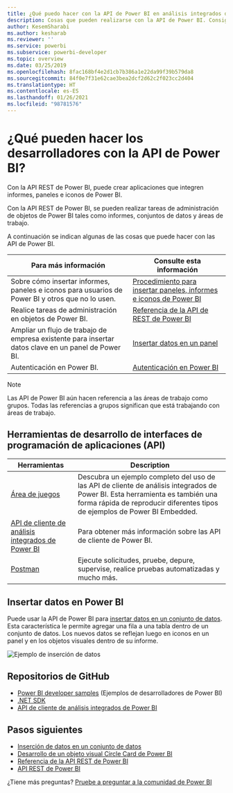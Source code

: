 ```yaml
---
title: ¿Qué puedo hacer con la API de Power BI en análisis integrados de Power BI para obtener una mejor información de BI insertada?
description: Cosas que pueden realizarse con la API de Power BI. Consiga mejores conclusiones insertadas de BI con los análisis insertados de Power BI.
author: KesemSharabi
ms.author: kesharab
ms.reviewer: ''
ms.service: powerbi
ms.subservice: powerbi-developer
ms.topic: overview
ms.date: 03/25/2019
ms.openlocfilehash: 8fac168bf4e2d1cb7b386a1e22da99f39b579da8
ms.sourcegitcommit: 84f0e7f31e62cae3bea2dcf2d62c2f023cc2d404
ms.translationtype: HT
ms.contentlocale: es-ES
ms.lasthandoff: 01/26/2021
ms.locfileid: "98781576"
---
```

# <a name="what-can-developers-do-with-the-power-bi-api"></a>¿Qué pueden hacer los desarrolladores con la API de Power BI?

Con la API REST de Power BI, puede crear aplicaciones que integren informes, paneles e iconos de Power BI.

Con la API REST de Power BI, se pueden realizar tareas de administración de objetos de Power BI tales como informes, conjuntos de datos y áreas de trabajo.

A continuación se indican algunas de las cosas que puede hacer con las API de Power BI.

| **Para más información** | **Consulte esta información** |
|----------------------------------------------------------------------------------|------------------------------------------------------------------------------------|
| Sobre cómo insertar informes, paneles e iconos para usuarios de Power BI y otros que no lo usen. | [Procedimiento para insertar paneles, informes e iconos de Power BI](../embedded/embed-sample-for-customers.md) |
| Realice tareas de administración en objetos de Power BI. | [Referencia de la API de REST de Power BI](/rest/api/power-bi/) |
| Ampliar un flujo de trabajo de empresa existente para insertar datos clave en un panel de Power BI. | [Insertar datos en un panel](walkthrough-push-data.md) |
| Autenticación en Power BI. | [Autenticación en Power BI](../embedded/get-azuread-access-token.md) |

> [!NOTE]
> Las API de Power BI aún hacen referencia a las áreas de trabajo como grupos. Todas las referencias a grupos significan que está trabajando con áreas de trabajo.

## <a name="api-developer-tools"></a>Herramientas de desarrollo de interfaces de programación de aplicaciones (API)

| Herramientas | Description |
|---------|-------------|
| [Área de juegos](https://microsoft.github.io/PowerBI-JavaScript/demo) | Descubra un ejemplo completo del uso de las API de cliente de análisis integrados de Power BI. Esta herramienta es también una forma rápida de reproducir diferentes tipos de ejemplos de Power BI Embedded. |
| [API de cliente de análisis integrados de Power BI](/javascript/api/overview/powerbi/) | Para obtener más información sobre las API de cliente de Power BI. |
| [Postman](https://www.getpostman.com/) | Ejecute solicitudes, pruebe, depure, supervise, realice pruebas automatizadas y mucho más. |

## <a name="push-data-into-power-bi"></a>Insertar datos en Power BI

Puede usar la API de Power BI para [insertar datos en un conjunto de datos](walkthrough-push-data.md). Esta característica le permite agregar una fila a una tabla dentro de un conjunto de datos. Los nuevos datos se reflejan luego en iconos en un panel y en los objetos visuales dentro de su informe.

![Ejemplo de inserción de datos](media/overview-of-power-bi-rest-api/powerbi-push-data.png)

## <a name="github-repositories"></a>Repositorios de GitHub

* [Power BI developer samples](https://github.com/Microsoft/PowerBI-Developer-Samples) (Ejemplos de desarrolladores de Power BI)
* [.NET SDK](https://github.com/Microsoft/PowerBI-CSharp)
* [API de cliente de análisis integrados de Power BI](/javascript/api/overview/powerbi/)

## <a name="next-steps"></a>Pasos siguientes

* [Inserción de datos en un conjunto de datos](walkthrough-push-data.md)
* [Desarrollo de un objeto visual Circle Card de Power BI](../visuals/develop-circle-card.md)
* [Referencia de la API REST de Power BI](rest-api-reference.md)
* [API REST de Power BI](/rest/api/power-bi/)

¿Tiene más preguntas? [Pruebe a preguntar a la comunidad de Power BI](https://community.powerbi.com/)